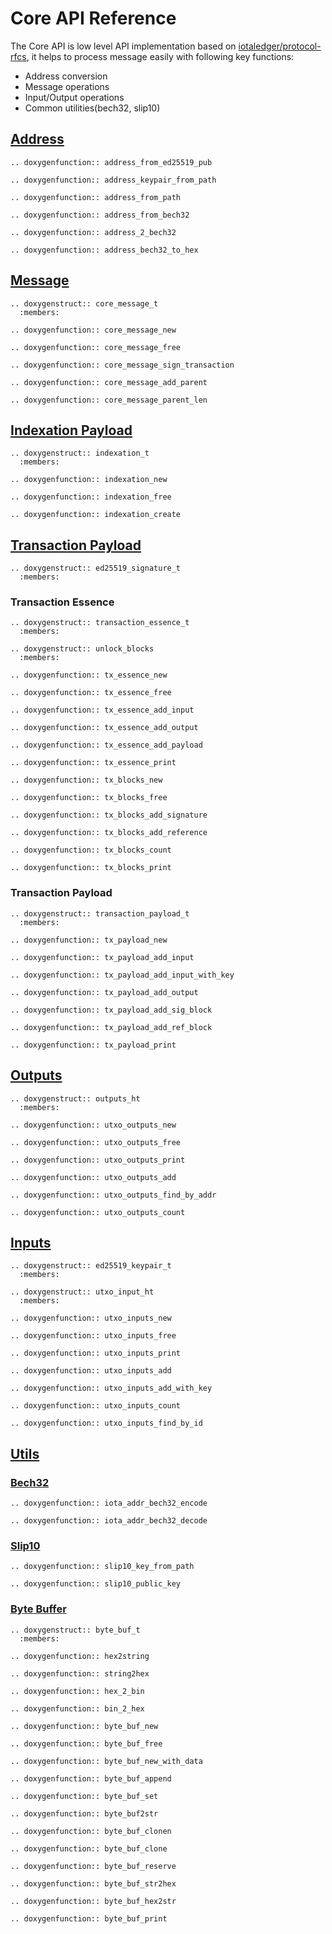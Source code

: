 # Core API Reference

The Core API is low level API implementation based on [iotaledger/protocol-rfcs](https://github.com/iotaledger/protocol-rfcs/pulls), it helps to process message easily with following key functions:
* Address conversion
* Message operations
* Input/Output operations
* Common utilities(bech32, slip10)

## [Address](https://github.com/iotaledger/iota.c/blob/dev/src/core/address.h)

```{eval-rst}
.. doxygenfunction:: address_from_ed25519_pub
```

```{eval-rst}
.. doxygenfunction:: address_keypair_from_path
```

```{eval-rst}
.. doxygenfunction:: address_from_path
```

```{eval-rst}
.. doxygenfunction:: address_from_bech32
```

```{eval-rst}
.. doxygenfunction:: address_2_bech32
```

```{eval-rst}
.. doxygenfunction:: address_bech32_to_hex
```

## [Message](https://github.com/iotaledger/iota.c/blob/dev/src/core/models/message.h)

```{eval-rst}
.. doxygenstruct:: core_message_t
  :members:
```

```{eval-rst}
.. doxygenfunction:: core_message_new
```

```{eval-rst}
.. doxygenfunction:: core_message_free
```

```{eval-rst}
.. doxygenfunction:: core_message_sign_transaction
```

```{eval-rst}
.. doxygenfunction:: core_message_add_parent
```

```{eval-rst}
.. doxygenfunction:: core_message_parent_len
```

## [Indexation Payload](https://github.com/iotaledger/iota.c/blob/dev/src/core/models/payloads/indexation.h)

```{eval-rst}
.. doxygenstruct:: indexation_t
  :members:
```

```{eval-rst}
.. doxygenfunction:: indexation_new
```

```{eval-rst}
.. doxygenfunction:: indexation_free
```

```{eval-rst}
.. doxygenfunction:: indexation_create
```

## [Transaction Payload](https://github.com/iotaledger/iota.c/blob/dev/src/core/models/payloads/transaction.h)

```{eval-rst}
.. doxygenstruct:: ed25519_signature_t
  :members:
```

### Transaction Essence

```{eval-rst}
.. doxygenstruct:: transaction_essence_t
  :members:
```

```{eval-rst}
.. doxygenstruct:: unlock_blocks
  :members:
```

```{eval-rst}
.. doxygenfunction:: tx_essence_new
```

```{eval-rst}
.. doxygenfunction:: tx_essence_free
```

```{eval-rst}
.. doxygenfunction:: tx_essence_add_input
```

```{eval-rst}
.. doxygenfunction:: tx_essence_add_output
```

```{eval-rst}
.. doxygenfunction:: tx_essence_add_payload
```

```{eval-rst}
.. doxygenfunction:: tx_essence_print
```

```{eval-rst}
.. doxygenfunction:: tx_blocks_new
```

```{eval-rst}
.. doxygenfunction:: tx_blocks_free
```

```{eval-rst}
.. doxygenfunction:: tx_blocks_add_signature
```

```{eval-rst}
.. doxygenfunction:: tx_blocks_add_reference
```

```{eval-rst}
.. doxygenfunction:: tx_blocks_count
```

```{eval-rst}
.. doxygenfunction:: tx_blocks_print
```

### Transaction Payload

```{eval-rst}
.. doxygenstruct:: transaction_payload_t
  :members:
```

```{eval-rst}
.. doxygenfunction:: tx_payload_new
```

```{eval-rst}
.. doxygenfunction:: tx_payload_add_input
```

```{eval-rst}
.. doxygenfunction:: tx_payload_add_input_with_key
```

```{eval-rst}
.. doxygenfunction:: tx_payload_add_output
```

```{eval-rst}
.. doxygenfunction:: tx_payload_add_sig_block
```

```{eval-rst}
.. doxygenfunction:: tx_payload_add_ref_block
```

```{eval-rst}
.. doxygenfunction:: tx_payload_print
```

## [Outputs](https://github.com/iotaledger/iota.c/blob/dev/src/core/models/outputs/outputs.h)

```{eval-rst}
.. doxygenstruct:: outputs_ht
  :members:
```

```{eval-rst}
.. doxygenfunction:: utxo_outputs_new
```

```{eval-rst}
.. doxygenfunction:: utxo_outputs_free
```

```{eval-rst}
.. doxygenfunction:: utxo_outputs_print
```

```{eval-rst}
.. doxygenfunction:: utxo_outputs_add
```

```{eval-rst}
.. doxygenfunction:: utxo_outputs_find_by_addr
```

```{eval-rst}
.. doxygenfunction:: utxo_outputs_count
```

## [Inputs](https://github.com/iotaledger/iota.c/blob/dev/src/core/models/inputs/utxo_input.h)

```{eval-rst}
.. doxygenstruct:: ed25519_keypair_t
  :members:
```

```{eval-rst}
.. doxygenstruct:: utxo_input_ht
  :members:
```

```{eval-rst}
.. doxygenfunction:: utxo_inputs_new
```

```{eval-rst}
.. doxygenfunction:: utxo_inputs_free
```

```{eval-rst}
.. doxygenfunction:: utxo_inputs_print
```

```{eval-rst}
.. doxygenfunction:: utxo_inputs_add
```

```{eval-rst}
.. doxygenfunction:: utxo_inputs_add_with_key
```

```{eval-rst}
.. doxygenfunction:: utxo_inputs_count
```

```{eval-rst}
.. doxygenfunction:: utxo_inputs_find_by_id
```

## [Utils](https://github.com/iotaledger/iota.c/tree/dev/src/core/utils)

### [Bech32](https://github.com/iotaledger/iota.c/blob/dev/src/core/utils/bech32.h)

```{eval-rst}
.. doxygenfunction:: iota_addr_bech32_encode
```

```{eval-rst}
.. doxygenfunction:: iota_addr_bech32_decode
```

### [Slip10](https://github.com/iotaledger/iota.c/blob/dev/src/core/utils/slip10.h)

```{eval-rst}
.. doxygenfunction:: slip10_key_from_path
```

```{eval-rst}
.. doxygenfunction:: slip10_public_key
```


### [Byte Buffer](https://github.com/iotaledger/iota.c/blob/dev/src/core/utils/byte_buffer.h)

```{eval-rst}
.. doxygenstruct:: byte_buf_t
  :members:
```

```{eval-rst}
.. doxygenfunction:: hex2string
```

```{eval-rst}
.. doxygenfunction:: string2hex
```

```{eval-rst}
.. doxygenfunction:: hex_2_bin
```

```{eval-rst}
.. doxygenfunction:: bin_2_hex
```

```{eval-rst}
.. doxygenfunction:: byte_buf_new
```

```{eval-rst}
.. doxygenfunction:: byte_buf_free
```

```{eval-rst}
.. doxygenfunction:: byte_buf_new_with_data
```

```{eval-rst}
.. doxygenfunction:: byte_buf_append
```

```{eval-rst}
.. doxygenfunction:: byte_buf_set
```

```{eval-rst}
.. doxygenfunction:: byte_buf2str
```

```{eval-rst}
.. doxygenfunction:: byte_buf_clonen
```

```{eval-rst}
.. doxygenfunction:: byte_buf_clone
```

```{eval-rst}
.. doxygenfunction:: byte_buf_reserve
```

```{eval-rst}
.. doxygenfunction:: byte_buf_str2hex
```

```{eval-rst}
.. doxygenfunction:: byte_buf_hex2str
```

```{eval-rst}
.. doxygenfunction:: byte_buf_print
```
